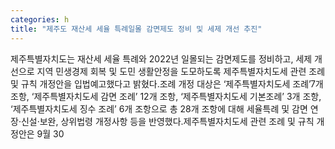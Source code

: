 ```yaml
---
categories: h
title: "제주도 재산세 세율 특례일몰 감면제도 정비 및 세제 개선 추진"
---
```

제주특별자치도는 재산세 세율 특례와 2022년 일몰되는 감면제도를 정비하고, 세제 개선으로 지역 민생경제 회복 및 도민 생활안정을 도모하도록 제주특별자치도세 관련 조례 및 규칙 개정안을 입법예고했다고 밝혔다.조례 개정 대상은 ‘제주특별자치도세 조례’7개 조항, ‘제주특별자치도세 감면 조례’ 12개 조항, ‘제주특별자치도세 기본조례’ 3개 조항, ‘제주특별자치도세 징수 조례’ 6개 조항으로 총 28개 조항에 대해 세율특례 및 감면 연장·신설·보완, 상위법령 개정사항 등을 반영했다.제주특별자치도세 관련 조례 및 규칙 개정안은 9월 30
